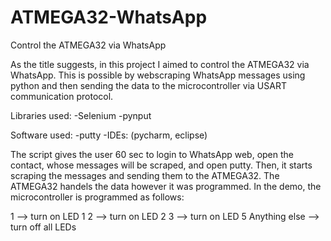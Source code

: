 # ATMEGA32-WhatsApp
Control the ATMEGA32 via WhatsApp

As the title suggests, in this project I aimed to control the ATMEGA32 via WhatsApp.
This is possible by webscraping WhatsApp messages using python and then sending the data to the microcontroller via USART communication protocol.

Libraries used:
  -Selenium
  -pynput
  
Software used:
  -putty
  -IDEs: (pycharm, eclipse)
  
  
  
The script gives the user 60 sec to login to WhatsApp web, open the contact, whose messages will be scraped, and open putty.
Then, it starts scraping the messages and sending them to the ATMEGA32.
The ATMEGA32 handels the data however it was programmed. In the demo, the microcontroller is programmed as follows:

1 --> turn on LED 1
2 --> turn on LED 2
3 --> turn on LED 5
Anything else --> turn off all LEDs
